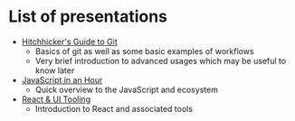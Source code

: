 # List of presentations

- [Hitchhicker's Guide to Git](./hitchhickers-guide-to-git/)
  - Basics of git as well as some basic examples of workflows
  - Very brief introduction to advanced usages which may be useful to know later
- [JavaScript in an Hour](./javascript/)
  - Quick overview to the JavaScript and ecosystem
- [React & UI Tooling](./react-tooling/)
  - Introduction to React and associated tools
